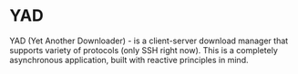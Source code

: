 # YAD

YAD (Yet Another Downloader) - is a client-server download manager that supports variety of protocols (only SSH right now). This is a completely asynchronous application, built with reactive principles in mind.
